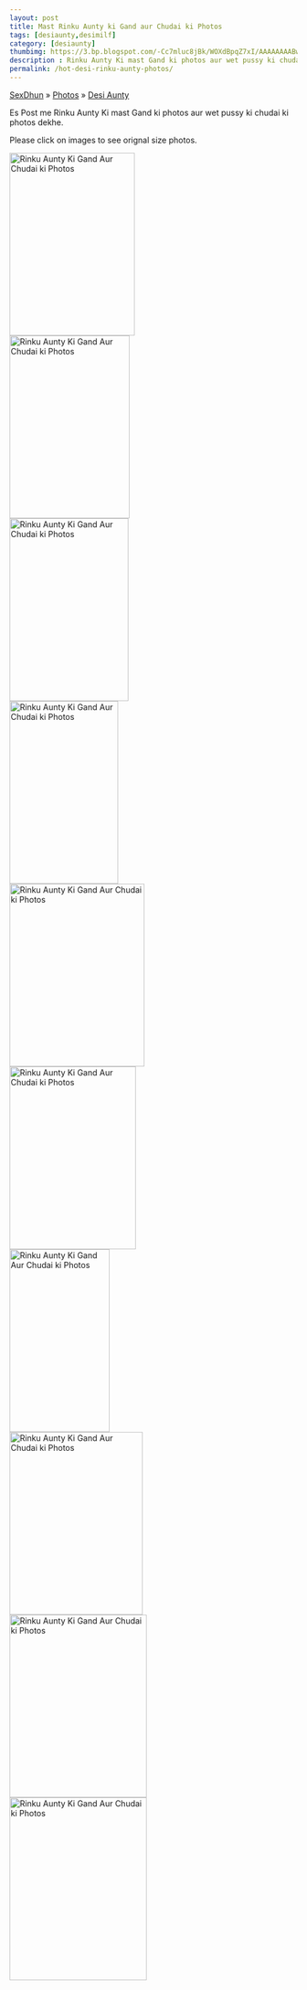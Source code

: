 ```yaml
---
layout: post
title: Mast Rinku Aunty ki Gand aur Chudai ki Photos
tags: [desiaunty,desimilf]
category: [desiaunty]
thumbimg: https://3.bp.blogspot.com/-Cc7mluc8jBk/WOXdBpqZ7xI/AAAAAAAABwE/d4bT9-FZlHU44zTFo55ehrybj05eSdzYgCLcB/s200/rinku-bhabhi%2B%25285%2529.jpg
description : Rinku Aunty Ki mast Gand ki photos aur wet pussy ki chudai ki photos dekhe.
permalink: /hot-desi-rinku-aunty-photos/
---
```


<div class="breadcrumb">
<span itemscope='itemscope' itemtype='http://data-vocabulary.org/Breadcrumb'><a href="/" itemprop="url"><span title="SexDhun" itemprop='title'>SexDhun</span></a></span>
<span itemscope='itemscope' itemtype='http://data-vocabulary.org/Breadcrumb'>&#187; <a href="/photos/" itemprop="url"><span title="Photos" itemprop='title'>Photos</span></a></span>
<span itemscope='itemscope' itemtype='http://data-vocabulary.org/Breadcrumb'>&#187; <a href="/photos/desi-aunty/" itemprop="url"><span title="Desi Aunty" itemprop='title'>Desi Aunty</span></a></span>
</div>

<p>Es Post me Rinku Aunty Ki mast Gand ki photos aur wet pussy ki chudai ki photos dekhe.</p>
<p>Please click on images to see orignal size photos. </p>

<a href="https://4.bp.blogspot.com/-A47ZLrpkv94/WOXdAmG1PhI/AAAAAAAABvw/NEdeGdqowY8XJ8noi10eAuxqt5o821tHQCLcB/s1600/rinku-bhabhi%2B%25281%2529.jpg"><img height="320" alt="Rinku Aunty Ki Gand Aur Chudai ki Photos" src="https://4.bp.blogspot.com/-A47ZLrpkv94/WOXdAmG1PhI/AAAAAAAABvw/NEdeGdqowY8XJ8noi10eAuxqt5o821tHQCLcB/s320/rinku-bhabhi%2B%25281%2529.jpg" width="219" /></a><br/>
<a href="https://4.bp.blogspot.com/-CjT4FsF0cfY/WOXdA60NJMI/AAAAAAAABv0/uGijGrqYOiYMDmtQn9hLpgVlA-F_vQ9HwCLcB/s1600/rinku-bhabhi%2B%25282%2529.jpg"><img height="320" alt="Rinku Aunty Ki Gand Aur Chudai ki Photos" src="https://4.bp.blogspot.com/-CjT4FsF0cfY/WOXdA60NJMI/AAAAAAAABv0/uGijGrqYOiYMDmtQn9hLpgVlA-F_vQ9HwCLcB/s320/rinku-bhabhi%2B%25282%2529.jpg" width="210" /></a><br/>
<a href="https://4.bp.blogspot.com/-kLbd89_yueQ/WOXdBV20OVI/AAAAAAAABv8/Ck1Ql2THEssY25TS-vamR4WMG2j6-gicACLcB/s1600/rinku-bhabhi%2B%25283%2529.jpg"><img height="320" alt="Rinku Aunty Ki Gand Aur Chudai ki Photos" src="https://4.bp.blogspot.com/-kLbd89_yueQ/WOXdBV20OVI/AAAAAAAABv8/Ck1Ql2THEssY25TS-vamR4WMG2j6-gicACLcB/s320/rinku-bhabhi%2B%25283%2529.jpg" width="208" /></a><br/>
<a href="https://4.bp.blogspot.com/--onQqn13yGk/WOXdBjVJjfI/AAAAAAAABwA/j5u8TOlDIDQiL__UVcQ_FShD-DS3-mZJQCLcB/s1600/rinku-bhabhi%2B%25284%2529.jpg"><img height="320" alt="Rinku Aunty Ki Gand Aur Chudai ki Photos" src="https://4.bp.blogspot.com/--onQqn13yGk/WOXdBjVJjfI/AAAAAAAABwA/j5u8TOlDIDQiL__UVcQ_FShD-DS3-mZJQCLcB/s320/rinku-bhabhi%2B%25284%2529.jpg" width="190" /></a><br/>
<a href="https://3.bp.blogspot.com/-Cc7mluc8jBk/WOXdBpqZ7xI/AAAAAAAABwE/d4bT9-FZlHU44zTFo55ehrybj05eSdzYgCLcB/s1600/rinku-bhabhi%2B%25285%2529.jpg"><img height="320" alt="Rinku Aunty Ki Gand Aur Chudai ki Photos" src="https://3.bp.blogspot.com/-Cc7mluc8jBk/WOXdBpqZ7xI/AAAAAAAABwE/d4bT9-FZlHU44zTFo55ehrybj05eSdzYgCLcB/s320/rinku-bhabhi%2B%25285%2529.jpg" width="236" /></a><br/>
<a href="https://4.bp.blogspot.com/-_cJo7UBONyY/WOXdCONXAiI/AAAAAAAABwI/p3da3OB3Gaw-tl5ebZH3eGd6Lb0WkEYoACLcB/s1600/rinku-bhabhi%2B%25286%2529.jpg"><img height="320" alt="Rinku Aunty Ki Gand Aur Chudai ki Photos" src="https://4.bp.blogspot.com/-_cJo7UBONyY/WOXdCONXAiI/AAAAAAAABwI/p3da3OB3Gaw-tl5ebZH3eGd6Lb0WkEYoACLcB/s320/rinku-bhabhi%2B%25286%2529.jpg" width="221" /></a><br/>
<a href="https://2.bp.blogspot.com/-ltW9dSpqjx4/WOXdCTUBIjI/AAAAAAAABwQ/4s_W34hq2L8LS-_xvjKnIdTib4XeX3DfQCLcB/s1600/rinku-bhabhi%2B%25287%2529.jpg"><img height="320" alt="Rinku Aunty Ki Gand Aur Chudai ki Photos" src="https://2.bp.blogspot.com/-ltW9dSpqjx4/WOXdCTUBIjI/AAAAAAAABwQ/4s_W34hq2L8LS-_xvjKnIdTib4XeX3DfQCLcB/s320/rinku-bhabhi%2B%25287%2529.jpg" width="175" /></a><br/>
<a href="https://2.bp.blogspot.com/-IH6SlwBhPW8/WOXdCfXK9wI/AAAAAAAABwM/iGiWbGlWoYot_88nE-Kc6m7b9dJyKwn5ACLcB/s1600/rinku-bhabhi%2B%25288%2529.jpg"><img height="320" alt="Rinku Aunty Ki Gand Aur Chudai ki Photos" src="https://2.bp.blogspot.com/-IH6SlwBhPW8/WOXdCfXK9wI/AAAAAAAABwM/iGiWbGlWoYot_88nE-Kc6m7b9dJyKwn5ACLcB/s320/rinku-bhabhi%2B%25288%2529.jpg" width="233" /></a><br/>
<a href="https://4.bp.blogspot.com/-1FUJsc-tJrk/WOXdDdnDiuI/AAAAAAAABwU/r-NNRIF4TWQqIS631moJVji0xsGGmxZpQCLcB/s1600/rinku-bhabhi%2B%25289%2529.jpg"><img height="320" alt="Rinku Aunty Ki Gand Aur Chudai ki Photos" src="https://4.bp.blogspot.com/-1FUJsc-tJrk/WOXdDdnDiuI/AAAAAAAABwU/r-NNRIF4TWQqIS631moJVji0xsGGmxZpQCLcB/s320/rinku-bhabhi%2B%25289%2529.jpg" width="240" /></a><br/>
<a href="https://2.bp.blogspot.com/-O3tM_dHFlNE/WOXdBJ2XbYI/AAAAAAAABv4/lNcXxqlEpxQlt7iZmkuyGPTUCMpkG2AkQCLcB/s1600/rinku-bhabhi%2B%252810%2529.jpg"><img height="320" alt="Rinku Aunty Ki Gand Aur Chudai ki Photos" src="https://2.bp.blogspot.com/-O3tM_dHFlNE/WOXdBJ2XbYI/AAAAAAAABv4/lNcXxqlEpxQlt7iZmkuyGPTUCMpkG2AkQCLcB/s320/rinku-bhabhi%2B%252810%2529.jpg" width="240" /></a><br/>
